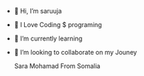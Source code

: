 - 👋 Hi, I’m saruuja

- 👀 I Love  Coding $ programing 

- 🌱 I’m currently learning 

- 💞️ I’m looking to collaborate on my Jouney


     Sara Mohamad From Somalia




